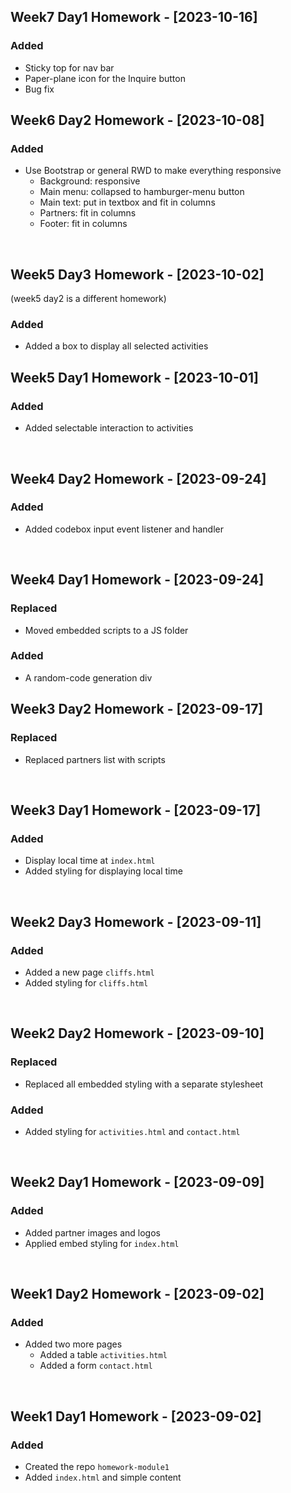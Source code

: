## Week7 Day1 Homework - [2023-10-16]
### Added
- Sticky top for nav bar
- Paper-plane icon for the Inquire button
- Bug fix

## Week6 Day2 Homework - [2023-10-08]
### Added
- Use Bootstrap or general RWD to make everything responsive
  - Background: responsive
  - Main menu: collapsed to hamburger-menu button
  - Main text: put in textbox and fit in columns
  - Partners: fit in columns
  - Footer: fit in columns

<br>

## Week5 Day3 Homework - [2023-10-02]
(week5 day2 is a different homework)
### Added
- Added a box to display all selected activities

## Week5 Day1 Homework - [2023-10-01]
### Added
- Added selectable interaction to activities

<br>

## Week4 Day2 Homework - [2023-09-24]
### Added
- Added codebox input event listener and handler

<br>

## Week4 Day1 Homework - [2023-09-24]
### Replaced
- Moved embedded scripts to a JS folder

### Added
- A random-code generation div

## Week3 Day2 Homework - [2023-09-17]
### Replaced
- Replaced partners list with scripts

<br>

## Week3 Day1 Homework - [2023-09-17]
### Added
- Display local time at `index.html`
- Added styling for displaying local time

<br>

## Week2 Day3 Homework - [2023-09-11]
### Added
- Added a new page `cliffs.html`
- Added styling for `cliffs.html`

<br>

## Week2 Day2 Homework - [2023-09-10]
### Replaced
- Replaced all embedded styling with a separate stylesheet

### Added
- Added styling for `activities.html` and `contact.html`

<br>

## Week2 Day1 Homework - [2023-09-09]
### Added
- Added partner images and logos
- Applied embed styling for `index.html`

<br>

## Week1 Day2 Homework - [2023-09-02]
### Added
- Added two more pages
    - Added a table `activities.html`
    - Added a form `contact.html`

<br>

## Week1 Day1 Homework - [2023-09-02]
### Added
- Created the repo `homework-module1`
- Added `index.html` and simple content
